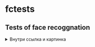 # fctests
## Tests of face recoggnation


<details><summary>Внутри ссылка и картинка</summary>

Ссылка на картинку [:blowfish: Рыбка по коду ][Картинка] окружена текстом

Кртинка по ссылке
![Картинка]


</details>


[Картинка]: imgs/img1.jpg?raw=true "Вторая ссылка"
